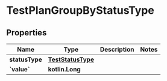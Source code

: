 
# TestPlanGroupByStatusType

## Properties
| Name | Type | Description | Notes |
| ------------ | ------------- | ------------- | ------------- |
| **statusType** | [**TestStatusType**](TestStatusType.md) |  |  |
| **&#x60;value&#x60;** | **kotlin.Long** |  |  |



